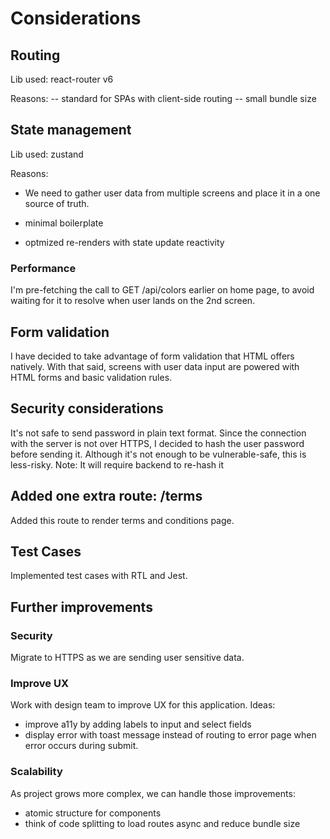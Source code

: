 # Considerations
## Routing
Lib used: react-router v6

Reasons:
-- standard for SPAs with client-side routing
-- small bundle size

## State management
Lib used: zustand

Reasons:
- We need to gather user data from multiple screens and place it in a one source of truth.

- minimal boilerplate

- optmized re-renders with state update reactivity

### Performance
I'm pre-fetching the call to GET /api/colors earlier on home page,  to avoid waiting for it to resolve when user lands on the 2nd screen.

## Form validation
I have decided to take advantage of form validation that HTML offers natively.
With that said, screens with user data input are powered with HTML forms and basic validation rules.

## Security considerations
It's not safe to send password in plain text format.
Since the connection with the server is not over HTTPS, I decided to hash the user password before sending it.
Although it's not enough to be vulnerable-safe, this is less-risky.
Note: It will require backend to re-hash it

## Added one extra route: /terms
Added this route to render terms and conditions page.

## Test Cases
Implemented test cases with RTL and Jest.

## Further improvements
### Security
Migrate to HTTPS as we are sending user sensitive data.

### Improve UX
Work with design team to improve UX for this application.
Ideas:
- improve a11y by adding labels to input and select fields
- display error with toast message instead of routing to error page when error occurs during submit.

### Scalability
As project grows more complex, we can handle those improvements: 
- atomic structure for components
- think of code splitting to load routes async and reduce bundle size 

